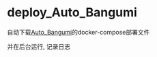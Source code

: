 # deploy_Auto_Bangumi


自动下载[Auto_Bangumi](https://github.com/EstrellaXD/Auto_Bangumi)的docker-compose部署文件

并在后台运行, 记录日志